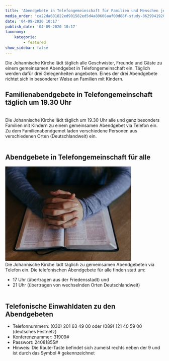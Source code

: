 ```yaml
---
title: 'Abendgebete in Telefongemeinschaft für Familien und Menschen jeden Alters'
media_order: 'ca22da601822ed901582ed5d4a80606aaf00d88f-study-8629941920.jpeg,d6fa26fc7351ecee3a1799d022df26220cfdd6f7-blur-18674021920.jpeg'
date: '04-09-2020 10:17'
publish_date: '04-09-2020 10:17'
taxonomy:
    kategorie:
        - featured
show_sidebar: false
---
```


Die Johannische Kirche lädt täglich alle Geschwister, Freunde und Gäste zu einem gemeinsamen Abendgebet in Telefongemeinschaft ein. Täglich werden dafür drei Gelegenheiten angeboten. Eines der drei Abendgebete richtet sich in besonderer Weise an Familien mit Kindern.

## Familienabendgebete in Telefongemeinschaft täglich um 19.30 Uhr
[](d6fa26fc7351ecee3a1799d022df26220cfdd6f7-blur-18674021920.jpeg)<br>
Die Johannische Kirche lädt täglich um 19.30 Uhr alle und ganz besonders Familien mit Kindern zu einem gemeinsamen Abendgebet via Telefon ein. Zu dem Familienabendgemet laden verschiedene Personen aus verschiedenen Orten (Deutschlandweit) ein.
<br><br>

## Abendgebete in Telefongemeinschaft für alle
![](ca22da601822ed901582ed5d4a80606aaf00d88f-study-8629941920.jpeg)<br>
Die Johannische Kirche lädt täglich zu gemeinsamen Abendgebeten via Telefon ein. Die telefonischen Abendgebete für alle finden statt um:

* 17 Uhr (übertragen aus der Friedensstadt) und
* 21 Uhr (übertragen von wechselnden Orten Deutschlandweit)
<br><br>

## Telefonische Einwahldaten zu den Abendgebeten
* Telefonnummern: (030) 201 63 49 00 oder (089) 121 40 59 00 (deutsches Festnetz)
* Konferenznummer: 31909#
* Passwort: 24081855#
* Hinweis: Die Raute-Taste befindet sich zumeist rechts neben der 9 und ist durch das Symbol # gekennzeichnet 
